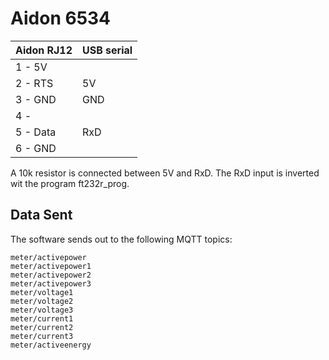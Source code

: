 # Aidon 6534

  
| Aidon RJ12 | USB serial |
| ----       | ----       |
| 1 - 5V     |            |
| 2 - RTS    | 5V         |
| 3 - GND    | GND        |
| 4 -        |            |
| 5 - Data   | RxD        |
| 6 - GND    |            |

A 10k resistor is connected between 5V and RxD. The RxD input is inverted wit the program ft232r_prog.

## Data Sent

The software sends out to the following MQTT topics:

```
meter/activepower
meter/activepower1
meter/activepower2
meter/activepower3
meter/voltage1
meter/voltage2
meter/voltage3
meter/current1
meter/current2
meter/current3
meter/activeenergy
```

